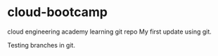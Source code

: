 # cloud-bootcamp
cloud engineering academy learning git repo
My first update using git. 

Testing branches in git.
